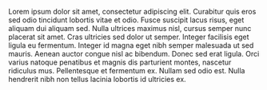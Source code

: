 Lorem ipsum dolor sit amet, consectetur adipiscing elit. Curabitur quis eros sed odio tincidunt lobortis vitae et odio. Fusce suscipit lacus risus, eget aliquam dui aliquam sed. Nulla ultrices maximus nisl, cursus semper nunc placerat sit amet. Cras ultricies sed dolor ut semper. Integer facilisis eget ligula eu fermentum. Integer id magna eget nibh semper malesuada ut sed mauris. Aenean auctor congue nisl ac bibendum. Donec sed erat ligula. Orci varius natoque penatibus et magnis dis parturient montes, nascetur ridiculus mus. Pellentesque et fermentum ex. Nullam sed odio est. Nulla hendrerit nibh non tellus lacinia lobortis id ultricies ex.
